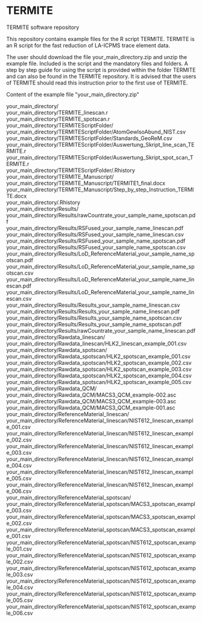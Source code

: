 # TERMITE
TERMITE software repository

This repository contains example files for the R script TERMITE. 
TERMITE is an R script for the fast reduction of LA-ICPMS trace element data.

The user should download the file your_main_directory.zip and unzip the example file. 
Included is the script and the mandatory files and folders. 
A step by step guide for using the script is provided within the folder TERMITE and can also be found in the TERMITE repository.
It is advised that the users of TERMITE should read this instruction prior to the first use of TERMITE.


Content of the example file "your_main_directory.zip"

your_main_directory/ <br>
your_main_directory/TERMITE_linescan.r <br>
your_main_directory/TERMITE_spotscan.r <br>
your_main_directory/TERMITEScriptFolder/ <br>
your_main_directory/TERMITEScriptFolder/AtomGewIsoAbund_NIST.csv <br>
your_main_directory/TERMITEScriptFolder/Standards_GeoReM.csv <br>
your_main_directory/TERMITEScriptFolder/Auswertung_Skript_line_scan_TERMITE.r <br>
your_main_directory/TERMITEScriptFolder/Auswertung_Skript_spot_scan_TERMITE.r <br>
your_main_directory/TERMITEScriptFolder/.Rhistory <br>
your_main_directory/TERMITE_Manuscript/ <br>
your_main_directory/TERMITE_Manuscript/TERMITE1_final.docx <br>
your_main_directory/TERMITE_Manuscript/Step_by_step_Instruction_TERMITE.docx <br>
your_main_directory/.Rhistory <br>
your_main_directory/Results/ <br>
your_main_directory/Results/rawCountrate_your_sample_name_spotscan.pdf <br>
your_main_directory/Results/RSFused_your_sample_name_linescan.pdf <br>
your_main_directory/Results/RSFused_your_sample_name_linescan.csv <br>
your_main_directory/Results/RSFused_your_sample_name_spotscan.pdf <br>
your_main_directory/Results/RSFused_your_sample_name_spotscan.csv <br>
your_main_directory/Results/LoD_ReferenceMaterial_your_sample_name_spotscan.pdf <br>
your_main_directory/Results/LoD_ReferenceMaterial_your_sample_name_spotscan.csv <br>
your_main_directory/Results/LoD_ReferenceMaterial_your_sample_name_linescan.pdf <br>
your_main_directory/Results/LoD_ReferenceMaterial_your_sample_name_linescan.csv <br>
your_main_directory/Results/Results_your_sample_name_linescan.csv <br>
your_main_directory/Results/Results_your_sample_name_linescan.pdf <br>
your_main_directory/Results/Results_your_sample_name_spotscan.csv <br>
your_main_directory/Results/Results_your_sample_name_spotscan.pdf <br>
your_main_directory/Results/rawCountrate_your_sample_name_linescan.pdf <br>
your_main_directory/Rawdata_linescan/ <br>
your_main_directory/Rawdata_linescan/HLK2_linescan_example_001.csv <br>
your_main_directory/Rawdata_spotscan/ <br>
your_main_directory/Rawdata_spotscan/HLK2_spotscan_example_001.csv <br>
your_main_directory/Rawdata_spotscan/HLK2_spotscan_example_002.csv <br>
your_main_directory/Rawdata_spotscan/HLK2_spotscan_example_003.csv <br>
your_main_directory/Rawdata_spotscan/HLK2_spotscan_example_004.csv <br>
your_main_directory/Rawdata_spotscan/HLK2_spotscan_example_005.csv <br>
your_main_directory/Rawdata_QCM/ <br>
your_main_directory/Rawdata_QCM/MACS3_QCM_example-002.asc <br>
your_main_directory/Rawdata_QCM/MACS3_QCM_example-003.asc <br>
your_main_directory/Rawdata_QCM/MACS3_QCM_example-001.asc <br>
your_main_directory/ReferenceMaterial_linescan/ <br>
your_main_directory/ReferenceMaterial_linescan/NIST612_linescan_example_001.csv <br>
your_main_directory/ReferenceMaterial_linescan/NIST612_linescan_example_002.csv <br>
your_main_directory/ReferenceMaterial_linescan/NIST612_linescan_example_003.csv <br>
your_main_directory/ReferenceMaterial_linescan/NIST612_linescan_example_004.csv <br>
your_main_directory/ReferenceMaterial_linescan/NIST612_linescan_example_005.csv <br>
your_main_directory/ReferenceMaterial_linescan/NIST612_linescan_example_006.csv <br>
your_main_directory/ReferenceMaterial_spotscan/ <br>
your_main_directory/ReferenceMaterial_spotscan/MACS3_spotscan_example_003.csv <br>
your_main_directory/ReferenceMaterial_spotscan/MACS3_spotscan_example_002.csv <br>
your_main_directory/ReferenceMaterial_spotscan/MACS3_spotscan_example_001.csv <br>
your_main_directory/ReferenceMaterial_spotscan/NIST612_spotscan_example_001.csv <br>
your_main_directory/ReferenceMaterial_spotscan/NIST612_spotscan_example_002.csv <br>
your_main_directory/ReferenceMaterial_spotscan/NIST612_spotscan_example_003.csv <br>
your_main_directory/ReferenceMaterial_spotscan/NIST612_spotscan_example_004.csv <br>
your_main_directory/ReferenceMaterial_spotscan/NIST612_spotscan_example_005.csv <br>
your_main_directory/ReferenceMaterial_spotscan/NIST612_spotscan_example_006.csv <br>
